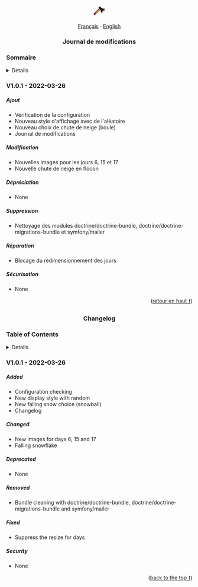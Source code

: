 <div align="center">
  <a href="https://github.com/PampaSenior/C2A">
    <img src="public\3-images\Hache.png" alt="Logo" width="32" height="32">
  </a>

  <p align="center">
    <a href="#fr">Français</a>
    ·
    <a href="#en">English</a>
  </p>
</div>

<div id="top-fr"></div>

<div align="center">
  <h3 id="fr" align="center">
    Journal de modifications
  </h3>
</div>

<h3>Sommaire</h3>

<details>
  <ol>
    <li>
      <a href="#V1.0.1-fr">V1.0.1</a>
    </li>
  </ol>
</details>

<h3 id="V1.0.1-fr">V1.0.1 - 2022-03-26</h3>

<h5>Ajout</h5>

- Vérification de la configuration
- Nouveau style d'affichage avec de l'aléatoire
- Nouveau choix de chute de neige (boule)
- Journal de modifications

<h5>Modification</h5>

- Nouvelles images pour les jours 6, 15 et 17
- Nouvelle chute de neige en flocon

<h5>Dépréciation</h5>

- None

<h5>Suppression</h5>

- Nettoyage des modules doctrine/doctrine-bundle, doctrine/doctrine-migrations-bundle et symfony/mailer

<h5>Réparation</h5>

- Blocage du redimensionnement des jours

<h5>Sécurisation</h5>

- None

<p align="right">(<a href="#top-fr">retour en haut &#129045;</a>)</p>

<div id="top-en"></div>

<div align="center">
  <h3 id="en" align="center">
    Changelog
  </h3>
</div>

<h3>Table of Contents</h3>

<details>
  <ol>
    <li>
      <a href="#V1.0.1-en">V1.0.1</a>
    </li>
  </ol>
</details>

<h3 id="V1.0.1-en">V1.0.1 - 2022-03-26</h3>

<h5>Added</h5>

- Configuration checking
- New display style with random
- New falling snow choice (snowball)
- Changelog

<h5>Changed</h5>

- New images for days 6, 15 and 17
- Falling snowflake

<h5>Deprecated</h5>

- None

<h5>Removed</h5>

- Bundle cleaning with doctrine/doctrine-bundle, doctrine/doctrine-migrations-bundle and symfony/mailer

<h5>Fixed</h5>

- Suppress the resize for days

<h5>Security</h5>

- None

<p align="right">(<a href="#top-en">back to the top &#129045;</a>)</p>